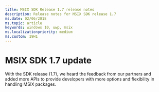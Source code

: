 ```yaml
---
title: MSIX SDK Release 1.7 release notes
description: Release notes for MSIX SDK release 1.7
ms.date: 02/06/2018
ms.topic: article
keywords: windows 10, uwp, msix
ms.localizationpriority: medium
ms.custom: 19H1
---
```


# MSIX SDK 1.7 update

With the SDK release (1.7), we heard the feedback from our partners and added more APIs to provide developers with more options and flexibility in handling MSIX packages. 
